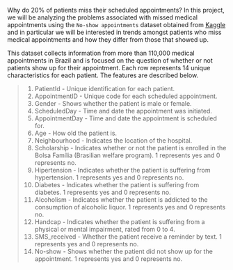 Why do 20% of patients miss their scheduled appointments? In this project, we will be analyzing the problems associated with missed medical appointments using the `No-show appointments` dataset obtained from [Kaggle](https://www.google.com/url?q=https://d17h27t6h515a5.cloudfront.net/topher/2017/October/59dd2e9a_noshowappointments-kagglev2-may-2016/noshowappointments-kagglev2-may-2016.csv&sa=D&ust=1532469042118000) and in particular we will be interested in trends amongst patients who miss medical appointments and how they differ from those that showed up.

This dataset collects information from more than 110,000 medical appointments in Brazil and is focused on the question of whether or not patients show up for their appointment. Each row represents 14 unique characteristics for each patient. The features are described below.

> 1. PatientId - Unique identification for each patient.
> 2. AppointmentID - Unique code for each scheduled appointment.
> 3. Gender - Shows whether the patient is male or female.
> 4. ScheduledDay - Time and date the appointment was initiated.
> 5. AppointmentDay - Time and date the appointment is scheduled for.
> 6. Age - How old the patient is.
> 7. Neighbourhood - Indicates the location of the hospital.
> 8. Scholarship - Indicates whether or not the patient is enrolled in the Bolsa Família (Brasilian welfare program). 1 represents yes and 0 represents no.
> 9. Hipertension - Indicates whether the patient is suffering from hypertension. 1 represents yes and 0 represents no.
> 10. Diabetes - Indicates whether the patient is suffering from diabetes. 1 represents yes and 0 represents no.
> 11. Alcoholism - Indicates whether the patient is addicted to the consumption of alcoholic liquor. 1 represents yes and 0 represents no.
> 12. Handcap - Indicates whether the patient is suffering from a physical or mental impairment, rated from 0 to 4.
> 13. SMS_received - Whether the patient receive a reminder by text. 1 represents yes and 0 represents no.
> 14. No-show - Shows whether the patient did not show up for the appointment. 1 represents yes and 0 represents no.

